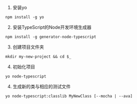 1. 安装yo
```
npm install -g yo
```
2. 安装TypeScript的Node开发环境生成器
```
npm install -g generator-node-typescript
```
3. 创建项目文件夹

```
mkdir my-new-project && cd $_
```
4. 初始化项目
```
yo node-typescript
```

4. 生成新的类与相应的测试文件

```
yo node-typescript:classlib MyNewClass [--mocha | --ava]
```